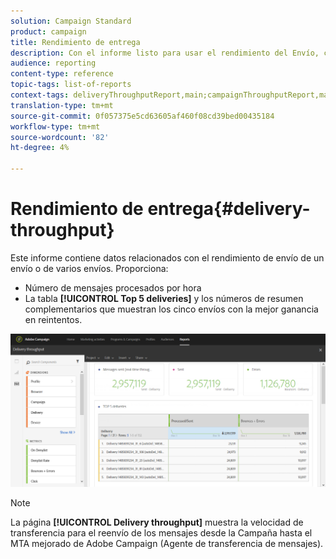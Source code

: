 ```yaml
---
solution: Campaign Standard
product: campaign
title: Rendimiento de entrega
description: Con el informe listo para usar el rendimiento del Envío, conozca el éxito de su envío.
audience: reporting
content-type: reference
topic-tags: list-of-reports
context-tags: deliveryThroughputReport,main;campaignThroughputReport,main;programThroughputReport,main
translation-type: tm+mt
source-git-commit: 0f057375e5cd63605af460f08cd39bed00435184
workflow-type: tm+mt
source-wordcount: '82'
ht-degree: 4%

---
```



# Rendimiento de entrega{#delivery-throughput}

Este informe contiene datos relacionados con el rendimiento de envío de un envío o de varios envíos. Proporciona:

* Número de mensajes procesados por hora
* La tabla **[!UICONTROL Top 5 deliveries]** y los números de resumen complementarios que muestran los cinco envíos con la mejor ganancia en reintentos.

![](assets/delivery_reports_1.png)

>[!NOTE]
>
>La página **[!UICONTROL Delivery throughput]** muestra la velocidad de transferencia para el reenvío de los mensajes desde la Campaña hasta el MTA mejorado de Adobe Campaign (Agente de transferencia de mensajes).
